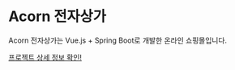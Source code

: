 # Acorn 전자상가
Acorn 전자상가는 Vue.js + Spring Boot로 개발한 온라인 쇼핑몰입니다.

[프로젝트 상세 정보 확인!](https://1drv.ms/p/s!AhM8DtgnyNsmhI0-pltrCeDz8rDBnw?e=Lg8OtC)
